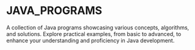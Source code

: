# JAVA_PROGRAMS
A collection of Java programs showcasing various concepts, algorithms, and solutions. Explore practical examples, from basic to advanced, to enhance your understanding and proficiency in Java development.
